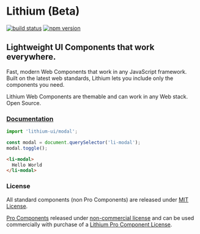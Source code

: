 # Lithium (Beta)

[![build status](https://github.com/coryrylan/lithium/workflows/Build/badge.svg)](https://github.com/coryrylan/lithium/actions)
[![npm version](https://badge.fury.io/js/lithium-ui.svg)](https://badge.fury.io/js/lithium-ui)

## Lightweight UI Components that work everywhere.

Fast, modern Web Components that work in any JavaScript framework. Built on the
latest web standards, Lithium lets you include only the components you need.

Lithium Web Components are themable and can work in any Web stack. Open Source.

### [Documentation](https://lithiumui.dev/)

```javascript
import 'lithium-ui/modal';

const modal = document.querySelector('li-modal');
modal.toggle();
```

```html
<li-modal>
  Hello World
</li-modal>
```

### License

All standard components (non Pro Components) are released under [MIT License](https://opensource.org/licenses/MIT).

[Pro Components](https://github.com/coryrylan/lithium/tree/master/projects/lithium/pro) released under [non-commercial license](https://polyformproject.org/licenses/noncommercial/1.0.0)
and can be used commercially with purchase of a [Lithium Pro Component License](https://lithiumui.dev/pricing).